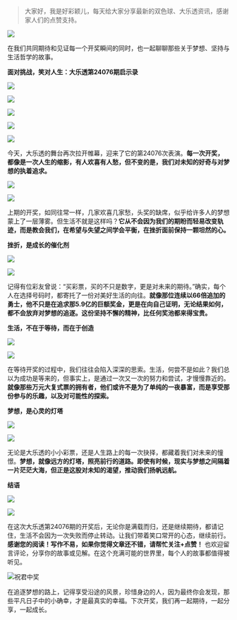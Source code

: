 > 大家好，我是好彩颖儿，每天给大家分享最新的双色球、大乐透资讯，感谢家人们的点赞支持。

![](https://cdn.jsdelivr.net/gh/wangwenjie1314/PicCDN/2024-6-21/1718957520611-image.png)


在我们共同期待和见证每一个开奖瞬间的同时，也一起聊聊那些关于梦想、坚持与生活哲学的故事。

**面对挑战，笑对人生：大乐透第24076期启示录**


![](https://cdn.jsdelivr.net/gh/wangwenjie1314/PicCDN/2024-7-3/1719994324168-image.png)


![](https://cdn.jsdelivr.net/gh/wangwenjie1314/PicCDN/2024-7-3/1719994346977-image.png)


![](https://cdn.jsdelivr.net/gh/wangwenjie1314/PicCDN/2024-7-3/1719994337154-image.png)

![](https://cdn.jsdelivr.net/gh/wangwenjie1314/PicCDN/2024-7-3/1719994342279-image.png)


![](https://cdn.jsdelivr.net/gh/wangwenjie1314/PicCDN/2024-7-3/1719994351874-image.png)


今天，大乐透的舞台再次拉开帷幕，迎来了它的第24076次表演。**每一次开奖，都像是一次人生的缩影，有人欢喜有人愁，但不变的是，我们对未知的好奇与对梦想的执着追求。**


![](https://cdn.jsdelivr.net/gh/wangwenjie1314/PicCDN/2024-7-3/1719994357915-image.png)


![](https://cdn.jsdelivr.net/gh/wangwenjie1314/PicCDN/2024-7-3/1719994363186-image.png)


上期的开奖，如同往常一样，几家欢喜几家愁，头奖的缺席，似乎给许多人的梦想蒙上了一层薄雾。但生活不就是这样吗？**它从不会因为我们的期盼而轻易改变轨迹，而是教会我们，在希望与失望之间学会平衡，在挫折面前保持一颗坦然的心。**

**挫折，是成长的催化剂**


![](https://cdn.jsdelivr.net/gh/wangwenjie1314/PicCDN/2024-7-3/1719994370747-image.png)


![](https://cdn.jsdelivr.net/gh/wangwenjie1314/PicCDN/2024-7-3/1719994375706-image.png)



记得有位彩友曾说：“买彩票，买的不只是数字，更是对未来的期待。”确实，每个人在选择号码时，都寄托了一份对美好生活的向往。**就像那位连续以66倍追加的勇士，他不只是在追求那5.9亿的巨额奖金，更是在向自己证明，无论结果如何，都不会放弃对梦想的追逐。这份坚持不懈的精神，比任何奖池都来得宝贵。**

**生活，不在于等待，而在于创造**


![](https://cdn.jsdelivr.net/gh/wangwenjie1314/PicCDN/2024-7-3/1719994384290-image.png)


![](https://cdn.jsdelivr.net/gh/wangwenjie1314/PicCDN/2024-7-3/1719994389201-image.png)



在等待开奖的过程中，我们往往会陷入深深的思索。生活，何尝不是如此？我们总以为成功是等来的，但事实上，是通过一次又一次的努力和尝试，才慢慢靠近的。**就像那些万元大复式票的拥有者，他们或许不是为了单纯的一夜暴富，而是享受那份参与的乐趣，以及对可能性的探索。**

**梦想，是心灵的灯塔**


![](https://cdn.jsdelivr.net/gh/wangwenjie1314/PicCDN/2024-7-3/1719994395922-image.png)


![](https://cdn.jsdelivr.net/gh/wangwenjie1314/PicCDN/2024-7-3/1719994402710-image.png)



无论是大乐透的小小彩票，还是人生路上的每一次抉择，都藏着我们对未来的憧憬。**梦想，就像远方的灯塔，照亮前行的道路。即使有时候，现实与梦想之间隔着一片茫茫大海，但正是这股对未知的渴望，推动我们扬帆远航。**

**结语**


![](https://cdn.jsdelivr.net/gh/wangwenjie1314/PicCDN/2024-7-3/1719994409079-image.png)


![](https://cdn.jsdelivr.net/gh/wangwenjie1314/PicCDN/2024-7-3/1719994424708-image.png)

在这次大乐透第24076期的开奖后，无论你是满载而归，还是继续期待，都请记住，生活不会因为一次失败而停止转动。让我们带着笑口常开的心态，继续前行。**感谢您的阅读！写作不易，如果你觉得文章还不错，请帮忙关注+点赞！** 也欢迎留言评论，分享你的故事或见解。在这个充满可能的世界里，每个人的故事都值得被听见。


![祝君中奖](https://cdn.jsdelivr.net/gh/wangwenjie1314/PicCDN/2024-7-3/1719994452918-image.png)


在追逐梦想的路上，记得享受沿途的风景，珍惜身边的人，因为最终你会发现，那些平凡日子中的小确幸，才是最真实的幸福。下次开奖，我们再一起期待，一起分享，一起成长。